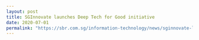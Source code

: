 ```yaml
---
layout: post
title: SGInnovate launches Deep Tech for Good initiative
date: 2020-07-01
permalink: "https://sbr.com.sg/information-technology/news/sginnovate-launches-deep-tech-good-initiative"
---
```

